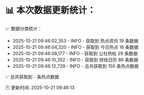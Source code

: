 📊 本次数据更新统计：
==========================

📈 数据分类统计：
- 2025-10-21 09:46:02,353 - INFO - 获取到 热点资讯 19 条数据
- 2025-10-21 09:46:04,320 - INFO - 获取到 今日热点 16 条数据
- 2025-10-21 09:46:08,177 - INFO - 获取到 公社热帖 29 条数据
- 2025-10-21 09:46:10,352 - INFO - 获取到 财经日历 86 条数据
- 2025-10-21 09:46:12,729 - INFO - 总共获取到 150 条热点数据

✅ 总共获取到 - 条热点数据

🕐 更新时间: 2025-10-21 09:46:13

